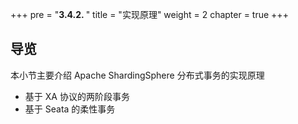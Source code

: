 +++
pre = "<b>3.4.2. </b>"
title = "实现原理"
weight = 2
chapter = true
+++

## 导览

本小节主要介绍 Apache ShardingSphere 分布式事务的实现原理

* 基于 XA 协议的两阶段事务
* 基于 Seata 的柔性事务
